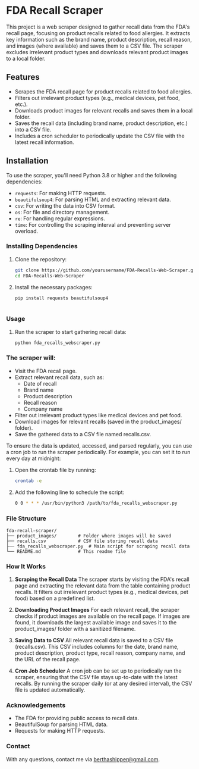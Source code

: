 # FDA Recall Scraper

This project is a web scraper designed to gather recall data from the FDA's recall page, focusing on product recalls related to food allergies. It extracts key information such as the brand name, product description, recall reason, and images (where available) and saves them to a CSV file. The scraper excludes irrelevant product types and downloads relevant product images to a local folder.

## Features

- Scrapes the FDA recall page for product recalls related to food allergies.
- Filters out irrelevant product types (e.g., medical devices, pet food, etc.).
- Downloads product images for relevant recalls and saves them in a local folder.
- Saves the recall data (including brand name, product description, etc.) into a CSV file.
- Includes a cron scheduler to periodically update the CSV file with the latest recall information.

## Installation

To use the scraper, you'll need Python 3.8 or higher and the following dependencies:

- `requests`: For making HTTP requests.
- `beautifulsoup4`: For parsing HTML and extracting relevant data.
- `csv`: For writing the data into CSV format.
- `os`: For file and directory management.
- `re`: For handling regular expressions.
- `time`: For controlling the scraping interval and preventing server overload.

### Installing Dependencies

1. Clone the repository:
   ```bash
   git clone https://github.com/yourusername/FDA-Recalls-Web-Scraper.git
   cd FDA-Recalls-Web-Scraper
2. Install the necessary packages:
   ```bash
   pip install requests beautifulsoup4
  
### Usage

1. Run the scraper to start gathering recall data:
   ```bash
   python fda_recalls_webscraper.py

### The scraper will:
- Visit the FDA recall page.
- Extract relevant recall data, such as:
  - Date of recall
  - Brand name
  - Product description
  - Recall reason
  - Company name
- Filter out irrelevant product types like medical devices and pet food.
- Download images for relevant recalls (saved in the product_images/ folder).
- Save the gathered data to a CSV file named recalls.csv.
  
To ensure the data is updated, accessed, and parsed regularly, you can use a cron job to run the scraper periodically. For example, you can set it to run every day at midnight:

1. Open the crontab file by running:
   ```bash
   crontab -e
3. Add the following line to schedule the script:
   ```bash
   0 0 * * * /usr/bin/python3 /path/to/fda_recalls_webscraper.py

### File Structure
```
fda-recall-scraper/
├── product_images/        # Folder where images will be saved
├── recalls.csv            # CSV file storing recall data
├── fda_recalls_webscraper.py  # Main script for scraping recall data
└── README.md              # This readme file
```

### How It Works
1. **Scraping the Recall Data**
   The scraper starts by visiting the FDA's recall page and extracting the relevant data from the table containing product recalls. It filters out irrelevant product types (e.g., medical devices, pet food) based on a predefined list.

2. **Downloading Product Images**
   For each relevant recall, the scraper checks if product images are available on the recall page. If images are found, it downloads the largest available image and saves it to the product_images/ folder with a sanitized filename.

3. **Saving Data to CSV**
   All relevant recall data is saved to a CSV file (recalls.csv). This CSV includes columns for the date, brand name, product description, product type, recall reason, company name, and the URL of the recall page.

4. **Cron Job Scheduler**
   A cron job can be set up to periodically run the scraper, ensuring that the CSV file stays up-to-date with the latest recalls. By running the scraper daily (or at any desired interval), the CSV file is updated automatically.


### Acknowledgements
- The FDA for providing public access to recall data.
- BeautifulSoup for parsing HTML data.
- Requests for making HTTP requests.

### Contact
With any questions, contact me via berthashipper@gmail.com.
